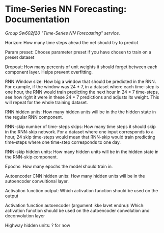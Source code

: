 # Time-Series NN Forecasting: Documentation
*Group Sw602f20 "Time-Series NN Forecasting" service.*

Horizon: How many time steps ahead the net should try to predict

Param preset: Choose parameter preset if you have chosen to train on a preset dataset

Dropout: How many percents of unit weights it should forget between each component layer. Helps prevent overfitting.

RNN Window size: How big a window that should be predicted in the RNN. For example, if the window was 24 * 7, in a dataset where each time-step is one hour, the RNN would train predicting the next hour in 24 * 7 time-steps, see how right it were in these 24 * 7 predictions and adjusts its weight. This will repeat for the whole training dataset.   

RNN hidden units: How many hidden units will be in the the hidden state in the regular RNN component.

RNN-skip number of time-steps skips: How many time steps it should skip in the RNN-skip network. For a dataset where one input corresponds to a hour, 24 skip time-steps would mean that RNN-skip would train predicting time-steps where one time-step corresponds to one day.

RNN-skip hidden units: How many hidden units will be in the hidden state in the RNN-skip component.

Epochs: How many epochs the model should train in.

Autoencoder CNN hidden units: How many hidden units will be in the autoencoder convultional layer.

Activation function output: Which activation function should be used on the output

Activation function autoencoder (argument ikke lavet endnu): Which activation function should be used on the autoencoder convolution and deconvolution layer

Highway hidden units: ? for now

